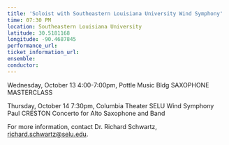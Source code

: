 ```yaml
---
title: 'Soloist with Southeastern Louisiana University Wind Symphony'
time: 07:30 PM
location: Southeastern Louisiana University
latitude: 30.5181168
longitude: -90.4687845
performance_url: 
ticket_information_url: 
ensemble: 
conductor: 
---
```

Wednesday, October 13
4:00-7:00pm, Pottle Music Bldg
SAXOPHONE MASTERCLASS

Thursday, October 14
7:30pm, Columbia Theater
SELU Wind Symphony
Paul CRESTON Concerto for Alto Saxophone and Band

For more information, contact Dr. Richard Schwartz, richard.schwartz@selu.edu.
